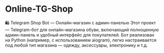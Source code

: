 # Online-TG-Shop
🛍 Telegram Shop Bot — Онлайн-магазин с админ-панелью  Этот проект — Telegram-бот для онлайн-магазина обуви, включающий полноценную админ-панель и удобный интерфейс для покупателей. Бот реализован на Python (например, с использованием aiogram), легко настраивается под любой тип магазина — одежду, аксессуары, электронику и т.д.
